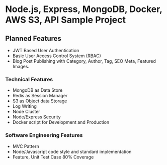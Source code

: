 # Node.js, Express, MongoDB, Docker, AWS S3, API Sample Project 

## Planned Features

- JWT Based User Authentication
- Basic User Access Control System (RBAC)
- Blog Post Publishing with Category, Author, Tag, SEO Meta, Featured Images. 

### Technical Features

- MongoDB as Data Store
- Redis as Session Manager
- S3 as Object data Storage
- Log Writing
- Node Cluster
- Node/Express Security
- Docker script for Development and Production

### Software Engineering Features

- MVC Pattern
- Node/Javascript code style and standard implementation 
- Feature, Unit Test Case 80% Coverage 
